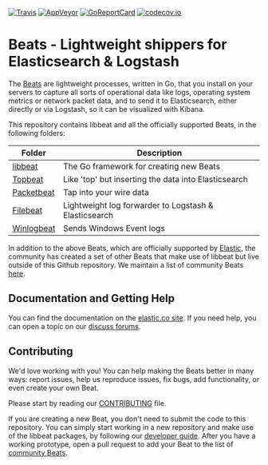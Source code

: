 [![Travis](https://travis-ci.org/elastic/beats.svg?branch=master)](https://travis-ci.org/elastic/beats)
[![AppVeyor](https://ci.appveyor.com/api/projects/status/p7y92i6pp2v7vnrd/branch/master?svg=true)](https://ci.appveyor.com/project/elastic-beats/beats/branch/master)
[![GoReportCard](http://goreportcard.com/badge/elastic/beats)](http://goreportcard.com/report/elastic/beats)
[![codecov.io](https://codecov.io/github/elastic/beats/coverage.svg?branch=master)](https://codecov.io/github/elastic/beats?branch=master)

# Beats - Lightweight shippers for Elasticsearch & Logstash

The [Beats](https://www.elastic.co/products/beats) are lightweight processes,
written in Go, that you install on your servers to capture all sorts of
operational data like logs, operating system metrics or network packet data,
and to send it to Elasticsearch, either directly or via Logstash, so it can be
visualized with Kibana.

This repository contains libbeat and all the officially supported Beats, in the
following folders:

Folder  | Description
--- | ---
[libbeat](https://github.com/cxfksword/beats/tree/master/libbeat) | The Go framework for creating new Beats
[Topbeat](https://github.com/cxfksword/beats/tree/master/topbeat) | Like 'top' but inserting the data into Elasticsearch
[Packetbeat](https://github.com/cxfksword/beats/tree/master/packetbeat) | Tap into your wire data
[Filebeat](https://github.com/cxfksword/beats/tree/master/filebeat) | Lightweight log forwarder to Logstash & Elasticsearch
[Winlogbeat](https://github.com/cxfksword/beats/tree/master/winlogbeat) | Sends Windows Event logs

In addition to the above Beats, which are officially supported by
[Elastic](elastic.co), the
community has created a set of other Beats that make use of libbeat but live
outside of this Github repository. We maintain a list of community Beats
[here](https://www.elastic.co/guide/en/beats/libbeat/master/community-beats.html).

## Documentation and Getting Help

You can find the documentation on the [elastic.co
site](https://www.elastic.co/guide/en/beats/libbeat/current/index.html). If you
need help, you can open a topic on our [discuss
forums](https://discuss.elastic.co/c/beats).

## Contributing

We'd love working with you! You can help making the Beats better in many ways:
report issues, help us reproduce issues, fix bugs, add functionality, or even
create your own Beat.

Please start by reading our [CONTRIBUTING](CONTRIBUTING.md) file.

If you are creating a new Beat, you don't need to submit the code to this
repository. You can simply start working in a new repository and make use of
the libbeat packages, by following our [developer
guide](https://www.elastic.co/guide/en/beats/libbeat/current/new-beat.html).
After you have a working prototype, open a pull request to add your Beat to the
list of [community
Beats](https://github.com/cxfksword/beats/blob/master/libbeat/docs/communitybeats.asciidoc).
